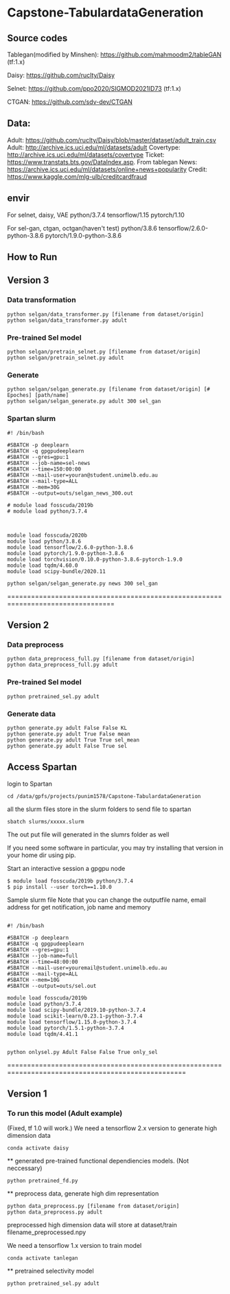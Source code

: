 # Capstone-TabulardataGeneration

## Source codes

Tablegan(modified by Minshen): https://github.com/mahmoodm2/tableGAN (tf:1.x)

Daisy: https://github.com/ruclty/Daisy

Selnet: https://github.com/ppo2020/SIGMOD2021ID73 (tf:1.x)

CTGAN: https://github.com/sdv-dev/CTGAN

## Data:
Adult: https://github.com/ruclty/Daisy/blob/master/dataset/adult_train.csv
Adult: http://archive.ics.uci.edu/ml/datasets/adult
Covertype: http://archive.ics.uci.edu/ml/datasets/covertype
Ticket: https://www.transtats.bts.gov/DataIndex.asp. From tablegan
News: https://archive.ics.uci.edu/ml/datasets/online+news+popularity
Credit: https://www.kaggle.com/mlg-ulb/creditcardfraud



## envir
For selnet, daisy, VAE
python/3.7.4 
tensorflow/1.15
pytorch/1.10

For sel-gan, ctgan, octgan(haven't test)
python/3.8.6
tensorflow/2.6.0-python-3.8.6
pytorch/1.9.0-python-3.8.6

## How to Run

## Version 3

### Data transformation


```
python selgan/data_transformer.py [filename from dataset/origin]
python selgan/data_transformer.py adult
```


### Pre-trained Sel model

```
python selgan/pretrain_selnet.py [filename from dataset/origin]
python selgan/pretrain_selnet.py adult
```

### Generate

```
python selgan/selgan_generate.py [filename from dataset/origin] [# Epoches] [path/name]
python selgan/selgan_generate.py adult 300 sel_gan
```

### Spartan slurm

```
#! /bin/bash

#SBATCH -p deeplearn
#SBATCH -q gpgpudeeplearn
#SBATCH --gres=gpu:1
#SBATCH --job-name=sel-news
#SBATCH --time=150:00:00
#SBATCH --mail-user=youran@student.unimelb.edu.au
#SBATCH --mail-type=ALL
#SBATCH --mem=30G
#SBATCH --output=outs/selgan_news_300.out

# module load fosscuda/2019b
# module load python/3.7.4



module load fosscuda/2020b 
module load python/3.8.6
module load tensorflow/2.6.0-python-3.8.6
module load pytorch/1.9.0-python-3.8.6
module load torchvision/0.10.0-python-3.8.6-pytorch-1.9.0
module load tqdm/4.60.0
module load scipy-bundle/2020.11

python selgan/selgan_generate.py news 300 sel_gan

```



=================================================================================
## Version 2

### Data preprocess


```
python data_preprocess_full.py [filename from dataset/origin]
python data_preprocess_full.py adult

```

### Pre-trained Sel model


```
python pretrained_sel.py adult
```

### Generate data

```
python generate.py adult False False KL
python generate.py adult True False mean
python generate.py adult True True sel_mean
python generate.py adult False True sel

```


## Access Spartan
login to Spartan
```
cd /data/gpfs/projects/punim1578/Capstone-TabulardataGeneration
```
all the slurm files store in the slurm folders
to send file to spartan
```
sbatch slurms/xxxxx.slurm
```
The out put file will generated in  the slumrs folder as well


If you need some software in particular, you may try installing that version in your home dir using pip.

Start an interactive session a gpgpu node
```
$ module load fosscuda/2019b python/3.7.4
$ pip install --user torch==1.10.0
```

Sample slurm file
Note that you can change the outputfile name, email address for get notification,
job name and memory

```

#! /bin/bash

#SBATCH -p deeplearn
#SBATCH -q gpgpudeeplearn
#SBATCH --gres=gpu:1
#SBATCH --job-name=full
#SBATCH --time=48:00:00
#SBATCH --mail-user=youremail@student.unimelb.edu.au
#SBATCH --mail-type=ALL
#SBATCH --mem=10G
#SBATCH --output=outs/sel.out

module load fosscuda/2019b
module load python/3.7.4
module load scipy-bundle/2019.10-python-3.7.4
module load scikit-learn/0.23.1-python-3.7.4
module load tensorflow/1.15.0-python-3.7.4
module load pytorch/1.5.1-python-3.7.4
module load tqdm/4.41.1


python onlysel.py Adult False False True only_sel
```



===================================================================================================
## Version 1

### To run this model (Adult example) 

(Fixed, tf 1.0 will work.)
We need a tensorflow 2.x version to generate high dimension data
```
conda activate daisy
```


** generated pre-trained functional dependiencies models. (Not neccessary)
```
python pretrained_fd.py 
```


** preprocess data, generate high dim representation
```
python data_preprocess.py [filename from dataset/origin]
python data_preprocess.py adult

```
preprocessed high dimension data will store at dataset/train filename_preprocessed.npy



We need a tensorflow 1.x version to train model
```
conda activate tanlegan
```
** pretrained selectivity model
```
python pretrained_sel.py adult
```






